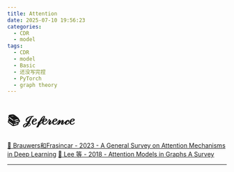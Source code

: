 ```yaml
---
title: Attention
date: 2025-07-10 19:56:23
categories:
  - CDR
  - model
tags:
  - CDR
  - model
  - Basic
  - 还没写完捏
  - PyTorch
  - graph theory
---
```



# 📚 𝒥𝑒𝒻𝑒𝓇𝑒𝓃𝒸𝑒
<a href="/paper/Brauwers和Frasincar - 2023 - A General Survey on Attention Mechanisms in Deep Learning.pdf" target="_blank">📄 Brauwers和Frasincar - 2023 - A General Survey on Attention Mechanisms in Deep Learning</a>
<a href="/paper/Lee 等 - 2018 - Attention Models in Graphs A Survey.pdf" target="_blank">📄 Lee 等 - 2018 - Attention Models in Graphs A Survey</a>

---